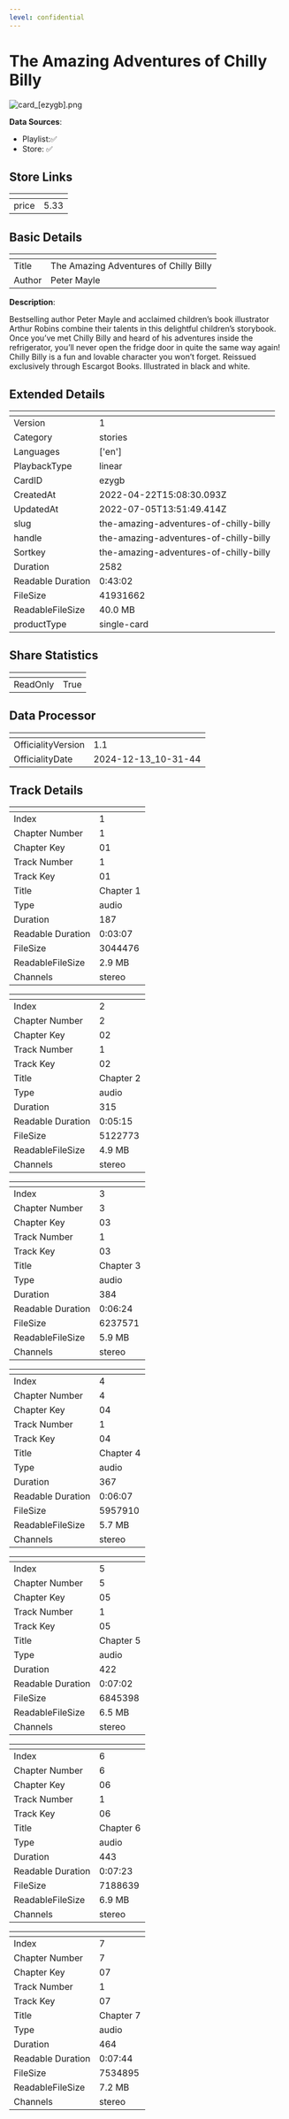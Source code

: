 ```yaml
---
level: confidential
---
```

# The Amazing Adventures of Chilly Billy

![card_[ezygb].png](../../img/cards/card_[ezygb].png)

**Data Sources**: 

- Playlist:✅
- Store: ✅


## Store Links

| <!-- --> | <!-- --> |
| - | - |
| price | 5.33 |


## Basic Details

| <!-- --> | <!-- --> |
| - | - |
| Title | The Amazing Adventures of Chilly Billy |
| Author | Peter Mayle |

**Description**:

Bestselling author Peter Mayle and acclaimed children’s book illustrator Arthur Robins combine their talents in this delightful children’s storybook. Once you’ve met Chilly Billy and heard of his adventures inside the refrigerator, you’ll never open the fridge door in quite the same way again! Chilly Billy is a fun and lovable character you won’t forget. Reissued exclusively through Escargot Books. Illustrated in black and white.


## Extended Details

| <!-- --> | <!-- --> |
| - | - |
| Version | 1 |
| Category | stories |
| Languages | ['en'] |
| PlaybackType | linear |
| CardID | ezygb |
| CreatedAt | 2022-04-22T15:08:30.093Z |
| UpdatedAt | 2022-07-05T13:51:49.414Z |
| slug | the-amazing-adventures-of-chilly-billy |
| handle | the-amazing-adventures-of-chilly-billy |
| Sortkey | the-amazing-adventures-of-chilly-billy |
| Duration | 2582 |
| Readable Duration | 0:43:02 |
| FileSize | 41931662 |
| ReadableFileSize | 40.0 MB |
| productType | single-card |


## Share Statistics

| <!-- --> | <!-- --> |
| - | - |
| ReadOnly | True |


## Data Processor

| <!-- --> | <!-- --> |
| - | - |
| OfficialityVersion | 1.1
| OfficialityDate | 2024-12-13_10-31-44


## Track Details

| <!-- --> | <!-- --> |
| - | - |
| Index | 1 |
| Chapter Number | 1 |
| Chapter Key | 01 |
| Track Number | 1 |
| Track Key | 01 |
| Title | Chapter 1 |
| Type | audio |
| Duration | 187 |
| Readable Duration | 0:03:07 |
| FileSize | 3044476 |
| ReadableFileSize | 2.9 MB |
| Channels | stereo |

| <!-- --> | <!-- --> |
| - | - |
| Index | 2 |
| Chapter Number | 2 |
| Chapter Key | 02 |
| Track Number | 1 |
| Track Key | 02 |
| Title | Chapter 2 |
| Type | audio |
| Duration | 315 |
| Readable Duration | 0:05:15 |
| FileSize | 5122773 |
| ReadableFileSize | 4.9 MB |
| Channels | stereo |

| <!-- --> | <!-- --> |
| - | - |
| Index | 3 |
| Chapter Number | 3 |
| Chapter Key | 03 |
| Track Number | 1 |
| Track Key | 03 |
| Title | Chapter 3 |
| Type | audio |
| Duration | 384 |
| Readable Duration | 0:06:24 |
| FileSize | 6237571 |
| ReadableFileSize | 5.9 MB |
| Channels | stereo |

| <!-- --> | <!-- --> |
| - | - |
| Index | 4 |
| Chapter Number | 4 |
| Chapter Key | 04 |
| Track Number | 1 |
| Track Key | 04 |
| Title | Chapter 4 |
| Type | audio |
| Duration | 367 |
| Readable Duration | 0:06:07 |
| FileSize | 5957910 |
| ReadableFileSize | 5.7 MB |
| Channels | stereo |

| <!-- --> | <!-- --> |
| - | - |
| Index | 5 |
| Chapter Number | 5 |
| Chapter Key | 05 |
| Track Number | 1 |
| Track Key | 05 |
| Title | Chapter 5 |
| Type | audio |
| Duration | 422 |
| Readable Duration | 0:07:02 |
| FileSize | 6845398 |
| ReadableFileSize | 6.5 MB |
| Channels | stereo |

| <!-- --> | <!-- --> |
| - | - |
| Index | 6 |
| Chapter Number | 6 |
| Chapter Key | 06 |
| Track Number | 1 |
| Track Key | 06 |
| Title | Chapter 6 |
| Type | audio |
| Duration | 443 |
| Readable Duration | 0:07:23 |
| FileSize | 7188639 |
| ReadableFileSize | 6.9 MB |
| Channels | stereo |

| <!-- --> | <!-- --> |
| - | - |
| Index | 7 |
| Chapter Number | 7 |
| Chapter Key | 07 |
| Track Number | 1 |
| Track Key | 07 |
| Title | Chapter 7 |
| Type | audio |
| Duration | 464 |
| Readable Duration | 0:07:44 |
| FileSize | 7534895 |
| ReadableFileSize | 7.2 MB |
| Channels | stereo |

